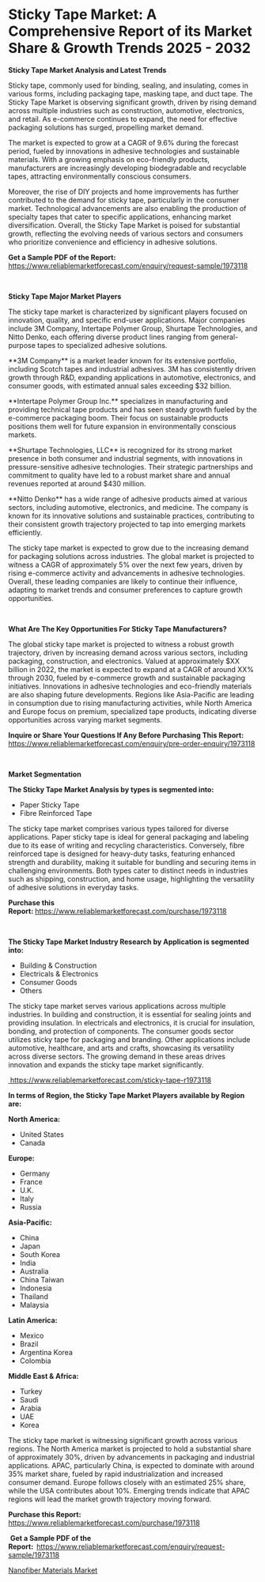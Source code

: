 <p><h1>Sticky Tape Market: A Comprehensive Report of its Market Share & Growth Trends 2025 - 2032</h1></p><p><strong>Sticky Tape Market Analysis and Latest Trends</strong></p>
<p><p>Sticky tape, commonly used for binding, sealing, and insulating, comes in various forms, including packaging tape, masking tape, and duct tape. The Sticky Tape Market is observing significant growth, driven by rising demand across multiple industries such as construction, automotive, electronics, and retail. As e-commerce continues to expand, the need for effective packaging solutions has surged, propelling market demand.</p><p>The market is expected to grow at a CAGR of 9.6% during the forecast period, fueled by innovations in adhesive technologies and sustainable materials. With a growing emphasis on eco-friendly products, manufacturers are increasingly developing biodegradable and recyclable tapes, attracting environmentally conscious consumers. </p><p>Moreover, the rise of DIY projects and home improvements has further contributed to the demand for sticky tape, particularly in the consumer market. Technological advancements are also enabling the production of specialty tapes that cater to specific applications, enhancing market diversification. Overall, the Sticky Tape Market is poised for substantial growth, reflecting the evolving needs of various sectors and consumers who prioritize convenience and efficiency in adhesive solutions.</p></p>
<p><strong>Get a Sample PDF of the Report:&nbsp;</strong> <a href="https://www.reliablemarketforecast.com/enquiry/request-sample/1973118?utm_campaign=1833&utm_medium=2&utm_source=Github&utm_content=ia&utm_term=31012025&utm_id=sticky-tape">https://www.reliablemarketforecast.com/enquiry/request-sample/1973118</a></p>
<p>&nbsp;</p>
<p><strong>Sticky Tape Major Market Players</strong></p>
<p><p>The sticky tape market is characterized by significant players focused on innovation, quality, and specific end-user applications. Major companies include 3M Company, Intertape Polymer Group, Shurtape Technologies, and Nitto Denko, each offering diverse product lines ranging from general-purpose tapes to specialized adhesive solutions.</p><p>**3M Company** is a market leader known for its extensive portfolio, including Scotch tapes and industrial adhesives. 3M has consistently driven growth through R&D, expanding applications in automotive, electronics, and consumer goods, with estimated annual sales exceeding $32 billion. </p><p>**Intertape Polymer Group Inc.** specializes in manufacturing and providing technical tape products and has seen steady growth fueled by the e-commerce packaging boom. Their focus on sustainable products positions them well for future expansion in environmentally conscious markets.</p><p>**Shurtape Technologies, LLC** is recognized for its strong market presence in both consumer and industrial segments, with innovations in pressure-sensitive adhesive technologies. Their strategic partnerships and commitment to quality have led to a robust market share and annual revenues reported at around $430 million.</p><p>**Nitto Denko** has a wide range of adhesive products aimed at various sectors, including automotive, electronics, and medicine. The company is known for its innovative solutions and sustainable practices, contributing to their consistent growth trajectory projected to tap into emerging markets efficiently.</p><p>The sticky tape market is expected to grow due to the increasing demand for packaging solutions across industries. The global market is projected to witness a CAGR of approximately 5% over the next few years, driven by rising e-commerce activity and advancements in adhesive technologies. Overall, these leading companies are likely to continue their influence, adapting to market trends and consumer preferences to capture growth opportunities.</p></p>
<p>&nbsp;</p>
<p><strong>What Are The Key Opportunities For Sticky Tape Manufacturers?</strong></p>
<p><p>The global sticky tape market is projected to witness a robust growth trajectory, driven by increasing demand across various sectors, including packaging, construction, and electronics. Valued at approximately $XX billion in 2022, the market is expected to expand at a CAGR of around XX% through 2030, fueled by e-commerce growth and sustainable packaging initiatives. Innovations in adhesive technologies and eco-friendly materials are also shaping future developments. Regions like Asia-Pacific are leading in consumption due to rising manufacturing activities, while North America and Europe focus on premium, specialized tape products, indicating diverse opportunities across varying market segments.</p></p>
<p><strong>Inquire or Share Your Questions If Any Before Purchasing This Report:</strong> <a href="https://www.reliablemarketforecast.com/enquiry/pre-order-enquiry/1973118?utm_campaign=1833&utm_medium=2&utm_source=Github&utm_content=ia&utm_term=31012025&utm_id=sticky-tape">https://www.reliablemarketforecast.com/enquiry/pre-order-enquiry/1973118</a></p>
<p>&nbsp;</p>
<p><strong>Market Segmentation</strong></p>
<p><strong>The Sticky Tape Market Analysis by types is segmented into:</strong></p>
<p><ul><li>Paper Sticky Tape</li><li>Fibre Reinforced Tape</li></ul></p>
<p><p>The sticky tape market comprises various types tailored for diverse applications. Paper sticky tape is ideal for general packaging and labeling due to its ease of writing and recycling characteristics. Conversely, fibre reinforced tape is designed for heavy-duty tasks, featuring enhanced strength and durability, making it suitable for bundling and securing items in challenging environments. Both types cater to distinct needs in industries such as shipping, construction, and home usage, highlighting the versatility of adhesive solutions in everyday tasks.</p></p>
<p><strong>Purchase this Report:&nbsp;</strong><a href="https://www.reliablemarketforecast.com/purchase/1973118?utm_campaign=1833&utm_medium=2&utm_source=Github&utm_content=ia&utm_term=31012025&utm_id=sticky-tape">https://www.reliablemarketforecast.com/purchase/1973118</a></p>
<p>&nbsp;</p>
<p><strong>The Sticky Tape Market Industry Research by Application is segmented into:</strong></p>
<p><ul><li>Building & Construction</li><li>Electricals & Electronics</li><li>Consumer Goods</li><li>Others</li></ul></p>
<p><p>The sticky tape market serves various applications across multiple industries. In building and construction, it is essential for sealing joints and providing insulation. In electricals and electronics, it is crucial for insulation, bonding, and protection of components. The consumer goods sector utilizes sticky tape for packaging and branding. Other applications include automotive, healthcare, and arts and crafts, showcasing its versatility across diverse sectors. The growing demand in these areas drives innovation and expands the sticky tape market significantly.</p></p>
<p><a href="https://www.reliablemarketforecast.com/sticky-tape-r1973118?utm_campaign=1833&utm_medium=2&utm_source=Github&utm_content=ia&utm_term=31012025&utm_id=sticky-tape">&nbsp;https://www.reliablemarketforecast.com/sticky-tape-r1973118</a></p>
<p><strong>In terms of Region, the Sticky Tape Market Players available by Region are:</strong></p>
<p>
    <p> <strong> North America: </strong>
        <ul>
            <li>United States</li>
            <li>Canada</li>
        </ul>
        </p> 
    <p> <strong> Europe: </strong>
        <ul>
            <li>Germany</li>
            <li>France</li>
            <li>U.K.</li>
            <li>Italy</li>
            <li>Russia</li>
        </ul>
        </p> 
    <p> <strong> Asia-Pacific: </strong>
        <ul>
            <li>China</li>
            <li>Japan</li>
            <li>South Korea</li>
            <li>India</li>
            <li>Australia</li>
            <li>China Taiwan</li>
            <li>Indonesia</li>
            <li>Thailand</li>
            <li>Malaysia</li>
        </ul>
        </p> 
    <p> <strong> Latin America: </strong>
        <ul>
            <li>Mexico</li>
            <li>Brazil</li>
            <li>Argentina Korea</li>
            <li>Colombia</li>
        </ul>
        </p> 
    <p> <strong> Middle East & Africa: </strong>
        <ul>
            <li>Turkey</li>
            <li>Saudi</li>
            <li>Arabia</li>
            <li>UAE</li>
            <li>Korea</li>
        </ul>
    </p>
    </p>
<p><p>The sticky tape market is witnessing significant growth across various regions. The North America market is projected to hold a substantial share of approximately 30%, driven by advancements in packaging and industrial applications. APAC, particularly China, is expected to dominate with around 35% market share, fueled by rapid industrialization and increased consumer demand. Europe follows closely with an estimated 25% share, while the USA contributes about 10%. Emerging trends indicate that APAC regions will lead the market growth trajectory moving forward.</p></p>
<p><strong>Purchase this Report: </strong><a href="https://www.reliablemarketforecast.com/purchase/1973118?utm_campaign=1833&utm_medium=2&utm_source=Github&utm_content=ia&utm_term=31012025&utm_id=sticky-tape">https://www.reliablemarketforecast.com/purchase/1973118</a></p>
<p>&nbsp;<strong>Get a Sample PDF of the Report:&nbsp;&nbsp;</strong><a href="https://www.reliablemarketforecast.com/enquiry/request-sample/1973118?utm_campaign=1833&utm_medium=2&utm_source=Github&utm_content=ia&utm_term=31012025&utm_id=sticky-tape">https://www.reliablemarketforecast.com/enquiry/request-sample/1973118</a></p>
<p><strong></strong></p>
<p><p><a href="https://github.com/FassouRP/Market-Research-Report-List-7/blob/main/nanofiber-materials-market.md?utm_campaign=1833&utm_medium=2&utm_source=Github&utm_content=ia&utm_term=31012025&utm_id=sticky-tape">Nanofiber Materials Market</a></p></p>